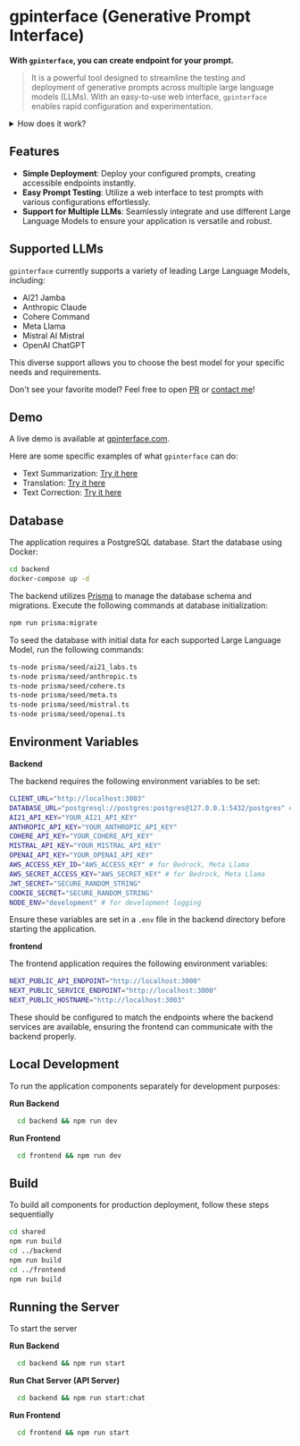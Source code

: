 # gpinterface (Generative Prompt Interface)

**With `gpinterface`, you can create endpoint for your prompt.**

> It is a powerful tool designed to streamline the testing and deployment of generative prompts across multiple large language models (LLMs). With an easy-to-use web interface, `gpinterface` enables rapid configuration and experimentation.

<details>
<summary>How does it work?</summary>

`gpinterface` generates several endpoints at deploying your prompt:

1. one-time chat interactions
2. chat session creation
3. ongoing conversations within a session
4. conversation retrieval from a session

You can use those endpoints to create your own use case.

![text_correction_capture](./text_correction_capture.png)

</details>

## Features

- **Simple Deployment**: Deploy your configured prompts, creating accessible endpoints instantly.
- **Easy Prompt Testing**: Utilize a web interface to test prompts with various configurations effortlessly.
- **Support for Multiple LLMs**: Seamlessly integrate and use different Large Language Models to ensure your application is versatile and robust.

## Supported LLMs

`gpinterface` currently supports a variety of leading Large Language Models, including:

- AI21 Jamba
- Anthropic Claude
- Cohere Command
- Meta Llama
- Mistral AI Mistral
- OpenAI ChatGPT

This diverse support allows you to choose the best model for your specific needs and requirements.

Don't see your favorite model? Feel free to open [PR](https://github.com/brianbscho/gpinterface/pulls) or [contact me](mailto:brianbscho@gmail.com)!

## Demo

A live demo is available at [gpinterface.com](https://gpinterface.com).

Here are some specific examples of what `gpinterface` can do:

- Text Summarization: [Try it here](https://gpinterface.com/gpis/bPqvQH-6qPKdOY5XHMYiN)
- Translation: [Try it here](https://gpinterface.com/gpis/S1WYvoKdOllFrvST0Okzn)
- Text Correction: [Try it here](https://gpinterface.com/gpis/i1WqU74CIYHGfURPcVnR5)

## Database

The application requires a PostgreSQL database. Start the database using Docker:

```bash
cd backend
docker-compose up -d
```

The backend utilizes [Prisma](https://www.prisma.io/orm) to manage the database schema and migrations. Execute the following commands at database initialization:

```bash
npm run prisma:migrate
```

To seed the database with initial data for each supported Large Language Model, run the following commands:

```bash
ts-node prisma/seed/ai21_labs.ts
ts-node prisma/seed/anthropic.ts
ts-node prisma/seed/cohere.ts
ts-node prisma/seed/meta.ts
ts-node prisma/seed/mistral.ts
ts-node prisma/seed/openai.ts
```

## Environment Variables

**Backend**

The backend requires the following environment variables to be set:

```bash
CLIENT_URL="http://localhost:3003"
DATABASE_URL="postgresql://postgres:postgres@127.0.0.1:5432/postgres" # can be replaced with your DB endpoint
AI21_API_KEY="YOUR_AI21_API_KEY"
ANTHROPIC_API_KEY="YOUR_ANTHROPIC_API_KEY"
COHERE_API_KEY="YOUR_COHERE_API_KEY"
MISTRAL_API_KEY="YOUR_MISTRAL_API_KEY"
OPENAI_API_KEY="YOUR_OPENAI_API_KEY"
AWS_ACCESS_KEY_ID="AWS_ACCESS_KEY" # for Bedrock, Meta Llama
AWS_SECRET_ACCESS_KEY="AWS_SECRET_KEY" # for Bedrock, Meta Llama
JWT_SECRET="SECURE_RANDOM_STRING"
COOKIE_SECRET="SECURE_RANDOM_STRING"
NODE_ENV="development" # for development logging
```

Ensure these variables are set in a `.env` file in the backend directory before starting the application.

**frontend**

The frontend application requires the following environment variables:

```bash
NEXT_PUBLIC_API_ENDPOINT="http://localhost:3000"
NEXT_PUBLIC_SERVICE_ENDPOINT="http://localhost:3000"
NEXT_PUBLIC_HOSTNAME="http://localhost:3003"
```

These should be configured to match the endpoints where the backend services are available, ensuring the frontend can communicate with the backend properly.

## Local Development

To run the application components separately for development purposes:

**Run Backend**

```bash
  cd backend && npm run dev
```

**Run Frontend**

```bash
  cd frontend && npm run dev
```

## Build

To build all components for production deployment, follow these steps sequentially

```bash
cd shared
npm run build
cd ../backend
npm run build
cd ../frontend
npm run build
```

## Running the Server

To start the server

**Run Backend**

```bash
  cd backend && npm run start
```

**Run Chat Server (API Server)**

```bash
  cd backend && npm run start:chat
```

**Run Frontend**

```bash
  cd frontend && npm run start
```
